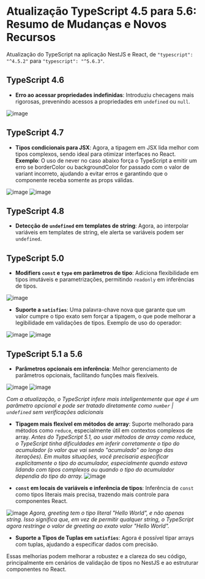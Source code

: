 # Atualização TypeScript 4.5 para 5.6: Resumo de Mudanças e Novos Recursos

  

Atualização do TypeScript na aplicação NestJS e React, de `"typescript": "^4.5.2"` para `"typescript": "^5.6.3"`.

  

## TypeScript 4.6

  

-  **Erro ao acessar propriedades indefinidas**: Introduziu checagens mais rigorosas, prevenindo acessos a propriedades em `undefined` ou `null`.

![image](https://github.com/user-attachments/assets/6db3c7cd-9c36-4a0b-8b40-ca7456c2fed3)


## TypeScript 4.7

  

-  **Tipos condicionais para JSX**: Agora, a tipagem em JSX lida melhor com tipos complexos, sendo ideal para otimizar interfaces no React. **Exemplo**: O uso de never no caso abaixo força o TypeScript a emitir um erro se borderColor ou backgroundColor for passado com o valor de variant incorreto, ajudando a evitar erros e garantindo que o componente receba somente as props válidas.









![image](https://github.com/user-attachments/assets/22039e13-b2ab-419c-ba2e-4d0b228e21d4)
![image](https://github.com/user-attachments/assets/4c90fd49-ae9c-47c6-aa97-5c99d5fb1f76)



  

## TypeScript 4.8

  

-  **Detecção de `undefined` em templates de string**: Agora, ao interpolar variáveis em templates de string, ele alerta se variáveis podem ser `undefined`.

  

## TypeScript 5.0

  

-  **Modifiers `const` e `type` em parâmetros de tipo**: Adiciona flexibilidade em tipos imutáveis e parametrizações, permitindo `readonly` em inferências de tipos.
  
![image](https://github.com/user-attachments/assets/b975a935-966a-422c-83b0-d85ce637ed72)


-  **Suporte a `satisfies`**: Uma palavra-chave nova que garante que um valor cumpre o tipo exato sem forçar a tipagem, o que pode melhorar a legibilidade em validações de tipos. Exemplo de uso do operador:

![image](https://github.com/user-attachments/assets/6dd0c3a6-2242-401b-b70f-89fd5d679539)
![image](https://github.com/user-attachments/assets/3bac10c5-e84e-49e2-9c8c-d2e18782598a)

  

## TypeScript 5.1 a 5.6

  

-  **Parâmetros opcionais em inferência**: Melhor gerenciamento de parâmetros opcionais, facilitando funções mais flexíveis.

![image](https://github.com/user-attachments/assets/057ba27f-ba9d-427e-bea4-8afd31063f8b)
![image](https://github.com/user-attachments/assets/1390943d-9a34-4f73-8cec-b266607a6d4c)

*Com a atualização, o TypeScript infere mais inteligentemente que age é um parâmetro opcional e pode ser tratado diretamente como `number` | `undefined` sem verificações adicionais*



-  **Tipagem mais flexível em métodos de array**: Suporte melhorado para métodos como `reduce`, especialmente útil em contextos complexos de array.
  *Antes do TypeScript 5.1, ao usar métodos de array como reduce, o TypeScript tinha dificuldades em inferir corretamente o tipo do acumulador (o valor que vai sendo "acumulado" ao longo das iterações). Em muitas situações, você precisaria especificar explicitamente o tipo do acumulador, especialmente quando estava lidando com tipos complexos ou quando o tipo do acumulador dependia do tipo do array.*
![image](https://github.com/user-attachments/assets/56fce46f-a72d-4359-a235-691ccde0e074)




-  **`const` em locais de variáveis e inferência de tipos**: Inferência de `const` como tipos literais mais precisa, trazendo mais controle para componentes React.

![image](https://github.com/user-attachments/assets/163aacf6-3424-4572-9ac1-63d9db86eef1)
*Agora, greeting tem o tipo literal "Hello World", e não apenas string. Isso significa que, em vez de permitir qualquer string, o TypeScript agora restringe o valor de greeting ao exato valor "Hello World".*

-  **Suporte a Tipos de Tuplas em `satisfies`**: Agora é possível tipar arrays com tuplas, ajudando a especificar dados com precisão.

  

Essas melhorias podem melhorar a robustez e a clareza do seu código, principalmente em cenários de validação de tipos no NestJS e ao estruturar componentes no React.
